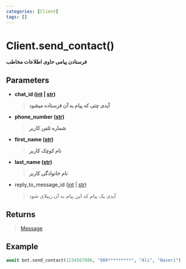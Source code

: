 ```yaml
---
categories: [Client]
tags: []
---
```


<h1>Client.<strong>send_contact()</strong></h1>

<p align="left" dir="rtl"><strong>فرستادن پیامی حاوی اطلاعات مخاطب</strong></p>

<h2>Parameters</h2>

<ul>
<li><strong>chat_id (<a href="https://docs.python.org/3/library/functions.html#int">int</a> | <a href="https://docs.python.org/3/library/stdtypes.html#str">str</a>)</strong><blockquote dir="rtl">
<p><strong>آیدی چتی که پیام به آن فرستاده میشود</strong></p>
</blockquote>
</li>
</ul>
<ul>
<li>
<p><strong>phone_number (<a href="https://docs.python.org/3/library/stdtypes.html#str">str</a>)</strong></p>
<blockquote dir="rtl">
<p><strong>شماره تلفن کاربر</strong></p>
</blockquote>
</li>
<li>
<p><strong>first_name (<a href="https://docs.python.org/3/library/stdtypes.html#str">str</a>)</strong></p>
<blockquote>
<p><strong>نام کوچک کاربر</strong></p>
</blockquote>
</li>
</ul>
<ul>
<li><strong>last_name (<a href="https://docs.python.org/3/library/stdtypes.html#str">str</a>)</strong><blockquote dir="rtl">
<p><strong>نام خانوادگی کاربر</strong></p>
</blockquote>
</li>
</ul>
<ul>
<li>reply_to_message_id (<a href="https://docs.python.org/3/library/functions.html#int">int</a> | <a href="https://docs.python.org/3/library/stdtypes.html#str">str</a>)<blockquote dir="rtl">
<p>آیدی یک پیام که این پیام به آن ریپلای شود</p>
</blockquote>
</li>
</ul>

<h2>Returns</h2>

<blockquote>
<p><a href="https://balethon.ir/posts/message">Message</a></p>
</blockquote>

<h2>Example</h2>

```python
await bot.send_contact(1234567890, "989*********", "Ali", "Naseri")
```